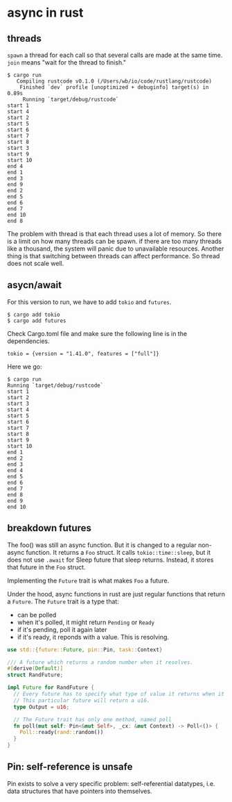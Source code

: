 # async in rust

## threads

```spawn``` a thread for each call so that several calls are made at the same time. ```join``` means "wait for the thread to finish."

```
$ cargo run  
   Compiling rustcode v0.1.0 (/Users/wb/io/code/rustlang/rustcode)
    Finished `dev` profile [unoptimized + debuginfo] target(s) in 0.89s
     Running `target/debug/rustcode`
start 1
start 4
start 2
start 5
start 6
start 7
start 8
start 3
start 9
start 10
end 4
end 1
end 3
end 9
end 2
end 5
end 6
end 7
end 10
end 8
```

The problem with thread is that each thread uses a lot of memory. So there is a limit on how many threads can be spawn. if there are too many threads like a thousand, the system will panic due to unavailable resources. Another thing is that switching between threads can affect performance. So thread does not scale well.

## asycn/await

For this version to run, we have to add ```tokio``` and ```futures```.

```
$ cargo add tokio
$ cargo add futures
```

Check Cargo.toml file and make sure the following line is in the dependencies.

```
tokio = {version = "1.41.0", features = ["full"]}
```

Here we go:

```
$ cargo run
Running `target/debug/rustcode`
start 1
start 2
start 3
start 4
start 5
start 6
start 7
start 8
start 9
start 10
end 1
end 2
end 3
end 4
end 5
end 6
end 7
end 8
end 9
end 10
```

## breakdown futures

The foo() was still an async function. But it is changed to a regular non-async function. It returns a ```Foo``` struct. It calls ```tokio::time::sleep```, but it does not use ```.await``` for Sleep future that sleep returns. Instead, it stores that future in the ```Foo``` struct.

Implementing the ```Future``` trait is what makes ```Foo``` a future. 

Under the hood, async functions in rust are just regular functions that return a ```Future```. The ```Future``` trait is a type that:

* can be polled
* when it's polled, it might return ```Pending``` or ```Ready```
* if it's pending, poll it again later
* if it's ready, it reponds with a value. This is resolving.

```rust
use std::{future::Future, pin::Pin, task::Context}

/// A future which returns a random number when it resolves.
#[derive(Default)]
struct RandFuture;

impl Future for RandFuture {
  // Every future has to specify what type of value it returns when it resolves.
  // This particular future will return a u16.
  type Output = u16;

  // The Future trait has only one method, named poll
  fn poll(mut self: Pin<&mut Self>, _cx: &mut Context) -> Poll<()> {
    Poll::ready(rand::random())
  }
}
```

## Pin: self-reference is unsafe

Pin exists to solve a very specific problem: self-referential datatypes, i.e. data structures that have pointers into themselves.

